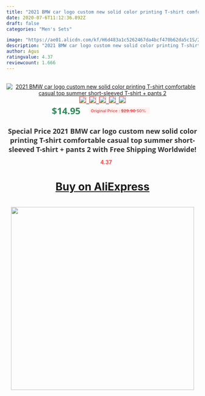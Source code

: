 ```yaml
---
title: "2021 BMW car logo custom new solid color printing T-shirt comfortable casual top summer short-sleeved T-shirt + pants 2"
date: 2020-07-6T11:12:36.892Z
draft: false
categories: "Men's Sets"

image: "https://ae01.alicdn.com/kf/H6d483a1c5262467da4bcf470b62da5c1S/2021-BMW-car-logo-custom-new-solid-color-printing-T-shirt-comfortable-casual-top-summer-short.jpg"
description: "2021 BMW car logo custom new solid color printing T-shirt comfortable casual top summer short-sleeved T-shirt + pants 2"
author: Agus
ratingvalue: 4.37
reviewcount: 1.666
---
```

<br>
<div style="text-align: center;">
<a href="https://s.click.aliexpress.com/e/_Ad0fGh" target="_blank" rel="nofollow noopener noreferrer"><img alt="2021 BMW car logo custom new solid color printing T-shirt comfortable casual top summer short-sleeved T-shirt + pants 2" class="magnifier-image" src="https://ae01.alicdn.com/kf/H6d483a1c5262467da4bcf470b62da5c1S/2021-BMW-car-logo-custom-new-solid-color-printing-T-shirt-comfortable-casual-top-summer-short.jpg_640x640.jpg">
<br>
<img style="border:1px solid salmon" src="https://ae01.alicdn.com/kf/H6d483a1c5262467da4bcf470b62da5c1S/2021-BMW-car-logo-custom-new-solid-color-printing-T-shirt-comfortable-casual-top-summer-short.jpg_120x120.jpg">&nbsp;&nbsp;<img style="border:1px solid salmon" src="https://ae01.alicdn.com/kf/H2c267cad56224ef4917cdd09a5c9eeccn/2021-BMW-car-logo-custom-new-solid-color-printing-T-shirt-comfortable-casual-top-summer-short.jpg_120x120.jpg">&nbsp;&nbsp;<img style="border:1px solid salmon" src="https://ae01.alicdn.com/kf/Hbd9f9c85b3164b01946e40a686288895y/2021-BMW-car-logo-custom-new-solid-color-printing-T-shirt-comfortable-casual-top-summer-short.jpg_120x120.jpg">&nbsp;&nbsp;<img style="border:1px solid salmon" src="https://ae01.alicdn.com/kf/H6a68cbac9e0144dfad606486ea07801d0/2021-BMW-car-logo-custom-new-solid-color-printing-T-shirt-comfortable-casual-top-summer-short.jpg_120x120.jpg">&nbsp;&nbsp;<img style="border:1px solid salmon" src="https://ae01.alicdn.com/kf/H98acee46564247d1966f60da91c36494i/2021-BMW-car-logo-custom-new-solid-color-printing-T-shirt-comfortable-casual-top-summer-short.jpg_120x120.jpg"></a></div><br0>
<div style="text-align: center;"><span style="background-color: white; border: 0px; box-sizing: border-box; color: seagreen; display: inline-block; font-family: &quot;open sans&quot; , &quot;arial&quot; , &quot;helvetica&quot; , sans-serif , &quot;heiti&quot;; font-size: 24px; font-stretch: inherit; font-weight: 700; line-height: inherit; margin: 0px 10px 0px 0px; padding: 0px; vertical-align: middle;">$14.95 </span>
<span style="background: rgb(255 , 241 , 241); border-radius: 3px; border: 0px; box-sizing: border-box; color: #ff4747; display: inline-block; font-family: inherit; font-size: 12px; font-stretch: inherit; font-style: inherit; font-variant: inherit; font-weight: 600; line-height: inherit; margin: 0px; padding: 2px 5px; transform: scale(0.9); vertical-align: middle;">Original Price : <b style="text-decoration: line-through;">$29.90 </b> 50%&nbsp;&nbsp;</span></div>
<h1 style="color: #333333; display: inline-block; font-family: &quot;open sans&quot; , &quot;arial&quot; , &quot;helvetica&quot; , sans-serif , &quot;heiti&quot;; font-size: 18px; font-stretch: inherit; font-weight: 700; text-align: center;">Special Price 2021 BMW car logo custom new solid color printing T-shirt comfortable casual top summer short-sleeved T-shirt + pants 2 with Free Shipping Worldwide!</h1>
<div style="color: #ff4747; text-align: center;">
<img src="https://4.bp.blogspot.com/-M0ZcTcb-5uY/XleCXlxnR4I/AAAAAAAAAEc/OrjgMkXV1oMQFaCRZj5HQwOCBcu3w1FegCPcBGAYYCw/s1600/star.png" style="height: 15px;">&nbsp;<b>4.37</b></div>
<div class="button_cont" align="center"><a class="buynow_a" href="https://s.click.aliexpress.com/e/_Ad0fGh" target="_blank" rel="nofollow noopener noreferrer"><H1>Buy on AliExpress</H1></a></div><br>
<div class="separator" style="clear: both; text-align: center;">
<img src="https://lh3.googleusercontent.com/-pTy5HemUv9M/XlePHvY0dAI/AAAAAAAAAE4/0nX5iRUoIWY8eMW9Dpxeirr157OZliDIgCLcBGAsYHQ/s1600/badge.gif" width="480">
</div>
